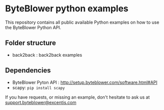# ByteBlower python examples

This repository contains all public available Python examples on how to use the ByteBlower Python API. 



## Folder structure
- back2back : back2back examples


## Dependencies
- ByteBlower Pyton API : http://setup.byteblower.com/software.html#API
- scapy: `pip install scapy`



If you have requests, or missing an example, don't hesitate to ask us at support.byteblower@excentis.com
